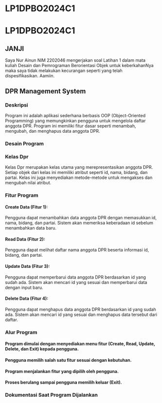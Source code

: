 # LP1DPBO2024C1

# LP1DPBO2024C1

## JANJI
Saya Nur Ainun NIM 2202046 mengerjakan soal Latihan 1 dalam mata kuliah Desain dan Pemrograman Berorientasi Objek untuk keberkahanNya maka saya tidak melakukan kecurangan seperti yang telah dispesifikasikan. Aamiin.

## DPR Management System
### Deskripsi
Program ini adalah aplikasi sederhana berbasis OOP (Object-Oriented Programming) yang memungkinkan pengguna untuk mengelola daftar anggota DPR. Program ini memiliki fitur dasar seperti menambah, mengubah, dan menghapus data anggota DPR.

### Desain Program
### Kelas Dpr
Kelas Dpr merupakan kelas utama yang merepresentasikan anggota DPR. Setiap objek dari kelas ini memiliki atribut seperti id, nama, bidang, dan partai. Kelas ini juga menyediakan metode-metode untuk mengakses dan mengubah nilai atribut.

### Fitur Program
#### Create Data (Fitur 1):

Pengguna dapat menambahkan data anggota DPR dengan memasukkan id, nama, bidang, dan partai.
Sistem akan memeriksa keberadaan id sebelum menambahkan data baru.

#### Read Data (Fitur 2):

Pengguna dapat melihat daftar nama anggota DPR beserta informasi id, bidang, dan partai.

#### Update Data (Fitur 3):

Pengguna dapat memperbarui data anggota DPR berdasarkan id yang sudah ada.
Sistem akan mencari id yang sesuai dan memperbarui data dengan input baru.

#### Delete Data (Fitur 4):

Pengguna dapat menghapus data anggota DPR berdasarkan id yang sudah ada.
Sistem akan mencari id yang sesuai dan menghapus data tersebut dari daftar.

### Alur Program
#### Program dimulai dengan menyediakan menu fitur (Create, Read, Update, Delete, dan Exit) kepada pengguna.
#### Pengguna memilih salah satu fitur sesuai dengan kebutuhan.
#### Program menjalankan fitur yang dipilih oleh pengguna.
#### Proses berulang sampai pengguna memilih keluar (Exit).

### Dokumentasi Saat Program Dijalankan



